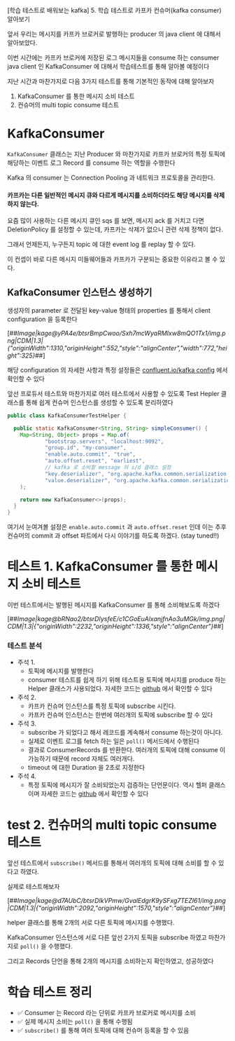 [학습 테스트로 배워보는 kafka] 5. 학습 테스트로 카프카 컨슈머(kafka consumer) 알아보기

앞서 우리는 메시지를 카프카 브로커로 발행하는 producer 의 java client 에 대해서 알아보았다.

이번 시간에는 카프카 브로커에 저장된 로그 메시지들을 consume 하는 consumer java client 인 KafkaConsumer 에 대해서 학습테스트를 통해 알아볼 예정이다

지난 시간과 마찬가지로 다음 3가지 테스트를 통해 기본적인 동작에 대해 알아보자

1. KafkaConsumer 를 통한 메시지 소비 테스트
2. 컨슈머의 multi topic consume 테스트

# KafkaConsumer

`KafkaConsumer` 클래스는 지난 Producer 와 마찬가지로 카프카 브로커의 특정 토픽에 해당하는 이벤트 로그 Record 를 consume 하는 역할을 수행한다

Kafka 의 consumer 는 Connection Pooling 과 네트워크 프로토콜을 관리한다.

#### 카프카는 다른 일반적인 메시지 큐와 **다르게** 메시지를 소비하더라도 해당 **메시지를 삭제하지 않는다.**

요즘 많이 사용하는 다른 메시지 큐인 sqs 를 보면, 메시지 ack 를 거치고 다면 DeletionPolicy 를 설정할 수 있는데, 카프카는 삭제가 없으니 관련 삭제 정책이 없다.

그래서 언제든지, 누구든지 topic 에 대한 event log 를 replay 할 수 있다.

이 컨셉이 바로 다른 메시지 미들웨어들과 카프카가 구분되는 중요한 이유라고 볼 수 있다.

## KafkaConsumer 인스턴스 생성하기

생성자의 parameter 로 전달된 key-value 형태의 properties 를 통해서 client configuration 을 등록한다

[##_Image|kage@yPA4e/btsrBmpCwoo/Sxh7mcWyaRMIxw8mQO1Tx1/img.png|CDM|1.3|{"originWidth":1310,"originHeight":552,"style":"alignCenter","width":772,"height":325}_##]

해당 configuration 의 자세한 사항과 특정 설정들은 [confluent.io/kafka config](https://docs.confluent.io/platform/current/installation/configuration/consumer-configs.html) 에서 확인할 수 있다

앞선 프로듀서 테스트와 마찬가지로 여러 테스트에서 사용할 수 있도록 Test Hepler 클래스를 통해 쉽게 컨슈머 인스턴스를 생성할 수 있도록 분리하였다

```java
public class KafkaConsumerTestHelper {

  public static KafkaConsumer<String, String> simpleConsumer() {
    Map<String, Object> props = Map.of(
            "bootstrap.servers", "localhost:9092",
            "group.id", "my-consumer",
            "enable.auto.commit", "true",
            "auto.offset.reset", "earliest",
            // kafka 로 소비할 message 의 s/d 클래스 설정
            "key.deserializer", "org.apache.kafka.common.serialization.StringDeserializer",
            "value.deserializer", "org.apache.kafka.common.serialization.StringDeserializer"
    );

    return new KafkaConsumer<>(props);
  }
}
```

여기서 눈여겨볼 설정은 `enable.auto.commit` 과 `auto.offset.reset` 인데 이는 추후 컨슈머의 commit 과 offset 파트에서 다시 이야기를 하도록 하겠다. (stay tuned!!)

# 테스트 1. KafkaConsumer 를 통한 메시지 소비 테스트

이번 테스트에서는 발행된 메시지를 KafkaConsumer 를 통해 소비해보도록 하겠다

[##_Image|kage@bRNao2/btsrDIysfeE/c1CGoEuAlxanjfnAo3uMGk/img.png|CDM|1.3|{"originWidth":2232,"originHeight":1336,"style":"alignCenter"}_##]

### 테스트 분석

- 주석 1.
  - 토픽에 메시지를 발행한다
  - consumer 테스트를 쉽게 하기 위해 테스트용 토픽에 메시지를 produce 하는 Helper 클래스가 사용되었다. 자세한 코드는 [github](https://github.com/my-research/kafka/blob/82ea1c688f5b551ce7840c200c650aeee12f9b12/kafka-test-supports/src/main/java/com/github/support/helper/KafkaConsumerTestHelper.java) 에서 확인할 수 있다
- 주석 2.
  - 카프카 컨슈머 인스턴스를 특정 토픽에 subscribe 시킨다.
  - 카프카 컨슈머 인스턴스는 한번에 여러개의 토픽에 subscribe 할 수 있다
- 주석 3.
  - subscribe 가 되었다고 해서 레코드를 계속해서 consume 하는것이 아니다.
  - 실제로 이벤트 로그를 fetch 하는 일은 `poll()` 메서드에서 수행된다
  - 결과로 ConsumerRecords 를 반환한다. 여러개의 토픽에 대해 consume 이 가능하기 때문에 record 자체도 여러개다.
  - timeout 에 대한 Duration 을 2초로 지정한다
- 주석 4.
  - 특정 토픽에 메시지가 잘 소비되었는지 검증하는 단언문이다. 역시 헬퍼 클래스이며 자세한 코드는 [github](https://github.com/my-research/kafka/blob/73d72a7bf4408b4e87f4d735e5c18ec1886a20a5/kafka-test-supports/src/main/java/com/github/support/assertions/KafkaAssertions.java#L11) 에서 확인할 수 있다

# test 2. 컨슈머의 multi topic consume 테스트

앞선 테스트에서 `subscribe()` 메서드를 통해서 여러개의 토픽에 대해 소비를 할 수 있다고 하였다.

실제로 테스트해보자

[##_Image|kage@d7AUbC/btsrDIkVPmw/GvalEdgrK9ySFxg7TEZI61/img.png|CDM|1.3|{"originWidth":2092,"originHeight":1570,"style":"alignCenter"}_##]

helper 클래스를 통해 2개의 서로 다른 토픽에 메시지를 수행했다.

KafkaConsumer 인스턴스에 서로 다른 앞선 2가지 토픽을 subscribe 하였고 마찬가지로 `poll()` 을 수행했다.

그리고 Records 단언을 통해 2개의 메시지를 소비하는지 확인하였고, 성공하였다

# 학습 테스트 정리

- ✅ Consumer 는 Record 라는 단위로 카프카 브로커로 메시지를 소비
- ✅ 실제 메시지 소비는 `poll()` 을 통해 수행됨
- ✅ `subscribe()` 를 통해 여러 토픽에 대해 컨슈머 등록을 할 수 있음
